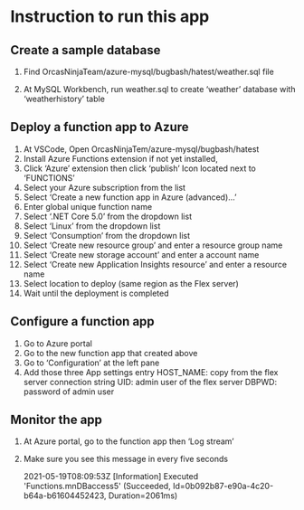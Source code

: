 # Instruction to run this app

  

##  Create a sample database

1. Find OrcasNinjaTeam/azure-mysql/bugbash/hatest/weather.sql file

2. At MySQL Workbench, run weather.sql to create ‘weather’ database with ‘weatherhistory’ table

  

## Deploy a function app to Azure

1. At VSCode, Open OrcasNinjaTem/azure-mysql/bugbash/hatest
2. Install Azure Functions extension if not yet installed,
3. Click ‘Azure’ extension then click ‘publish’ Icon located next to ‘FUNCTIONS’
4. Select your Azure subscription from the list
5. Select ‘Create a new function app in Azure (advanced)…’
6. Enter global unique function name
7. Select ‘.NET Core 5.0’ from the dropdown list
8. Select ‘Linux’ from the dropdown list
9. Select ‘Consumption’ from the dropdown list
10. Select ‘Create new resource group’ and enter a resource group name
11. Select ‘Create new storage account’ and enter a account name
12. Select ‘Create new Application Insights resource’ and enter a resource name
13. Select location to deploy (same region as the Flex server)
14. Wait until the deployment is completed

  

## Configure a function app
1. Go to Azure portal
2. Go to the new function app that created above
3. Go to ‘Configuration’ at the left pane
4. Add those three App settings entry
          HOST_NAME: copy from the flex server connection string
          UID: admin user of the flex server
          DBPWD: password of admin user

  ## Monitor the app
1. At Azure portal, go to the function app then ‘Log stream’
2. Make sure you see this message in every five seconds

    2021-05-19T08:09:53Z [Information] Executed 'Functions.mnDBaccess5' (Succeeded, Id=0b092b87-e90a-4c20-b64a-b61604452423, Duration=2061ms)

